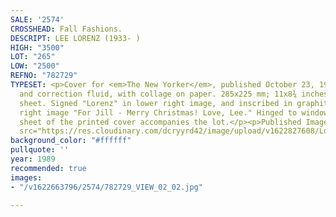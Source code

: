 ```yaml
---
SALE: '2574'
CROSSHEAD: Fall Fashions.
DESCRIPT: LEE LORENZ (1933- )
HIGH: "3500"
LOT: "265"
LOW: "2500"
REFNO: "782729"
TYPESET: <p>Cover for <em>The New Yorker</em>, published October 23, 1989. Ink, watercolor
  and correction fluid, with collage on paper. 285x225 mm; 11x8¾ inches, on 14½x11-inch
  sheet. Signed "Lorenz" in lower right image, and inscribed in graphite in lower
  right image "For Jill - Merry Christmas! Love, Lee." Hinged to window matte. A tear
  sheet of the printed cover accompanies the lot.</p><p>Published Image:</p><p><img
  src="https://res.cloudinary.com/dcryyrd42/image/upload/v1622827608/Lot-265_j4uyul.png"></p>
background_color: "#ffffff"
pullquote: ''
year: 1989
recommended: true
images:
- "/v1622663796/2574/782729_VIEW_02_02.jpg"

---
```


